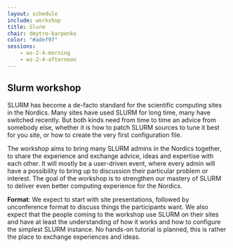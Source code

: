 ```yaml
---
layout: schedule
include: workshop
title: Slurm
chair: dmytro-karpenko
color: "#adef97"
sessions:
    - ws-2-4-morning
    - ws-2-4-afternoon
---
```


## Slurm workshop

SLURM has become a de-facto standard for the scientific computing sites in the
Nordics. Many sites have used SLURM for long time, many have switched recently.
But both kinds need from time to time an advice from somebody else, whether it
is how to patch SLURM sources to tune it best for you site, or how to create the
very first configuration file.

The workshop aims to bring many SLURM admins in the Nordics together, to share
the experience and exchange advice, ideas and expertise with each other. It will
mostly be a user-driven event, where every admin will have a possibility to
bring up to discussion their particular problem or interest. The goal of the
workshop is to strengthen our mastery of SLURM to deliver even better computing
experience for the Nordics.

**Format**: We expect to start with site presentations, followed by unconference
format to discuss things the participants want. We also expect that the people
coming to the workshop use SLURM on their sites and have at least the
understanding of how it works and how to configure the simplest SLURM instance.
No hands-on tutorial is planned, this is rather the place to exchange
experiences and ideas.
